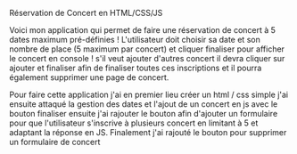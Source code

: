 Réservation de Concert en HTML/CSS/JS

Voici mon application qui permet de faire une réservation de concert à 5 dates maximum pré-définies !
L'utilisateur doit choisir sa date et son nombre de place (5 maximum par concert) et cliquer finaliser pour afficher le concert en console !
s'il veut ajouter d'autres concert il devra cliquer sur ajouter et finaliser afin de finaliser toutes ces inscriptions 
et il pourra également supprimer une page de concert.

Pour faire cette application j'ai en premier lieu créer un html / css simple 
j'ai ensuite attaqué la gestion des dates et l'ajout de un concert en js avec le bouton finaliser
ensuite j'ai rajouter le bouton afin d'ajouter un formulaire pour que l'utilisateur s'inscrive à plusieurs concert en limitant à 5 et adaptant la réponse en JS.
Finalement j'ai rajouté le bouton pour supprimer un formulaire de concert

